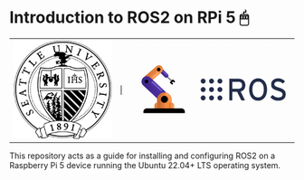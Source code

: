 # Introduction to ROS2 on RPi 5 🖱

<p align="center">
    <table>
        <tr>
            <td><img src="etc/img/SUSeal-1color.png" alt="Seal Image" width="200"/></td>
            <td>|</td>
            <td><img src="etc/gif/ROS2.gif" alt="GIF Image" width="325"/></td>
        </tr>
    </table>
</p>

This repository acts as a guide for installing and configuring ROS2 on a Raspberry Pi 5 device running the Ubuntu 22.04+ LTS operating system.
